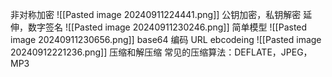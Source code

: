  非对称加密
 ![[Pasted image 20240911224441.png]]
公钥加密，私钥解密
延伸，数字签名
![[Pasted image 20240911230246.png]]
简单模型
![[Pasted image 20240911230656.png]]
base64 编码
URL ebcodeing
![[Pasted image 20240912221236.png]]
压缩和解压缩
常见的压缩算法：DEFLATE，JPEG，MP3

 
